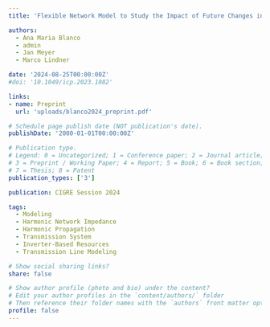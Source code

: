 ```yaml
---
title: 'Flexible Network Model to Study the Impact of Future Changes in Transmission Systems on Harmonic Levels and Impedance'

authors:
  - Ana Maria Blanco
  - admin
  - Jan Meyer
  - Marco Lindner

date: '2024-08-25T00:00:00Z'
#doi: '10.1049/icp.2023.1082'

links:
- name: Preprint
  url: 'uploads/blanco2024_preprint.pdf'

# Schedule page publish date (NOT publication's date).
publishDate: '2000-01-01T00:00:00Z'

# Publication type.
# Legend: 0 = Uncategorized; 1 = Conference paper; 2 = Journal article;
# 3 = Preprint / Working Paper; 4 = Report; 5 = Book; 6 = Book section;
# 7 = Thesis; 8 = Patent
publication_types: ['3']

publication: CIGRE Session 2024

tags:
  - Modeling
  - Harmonic Network Impedance
  - Harmonic Propagation
  - Transmission System
  - Inverter-Based Resources
  - Transmission Line Modeling

# Show social sharing links?
share: false

# Show author profile (photo and bio) under the content?
# Edit your author profiles in the `content/authors/` folder
# Then reference their folder names with the `authors` front matter option above
profile: false
---
```

